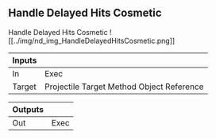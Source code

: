 ## Handle Delayed Hits Cosmetic
Handle Delayed Hits Cosmetic
![[../img/nd_img_HandleDelayedHitsCosmetic.png]]

|Inputs||
|--|--|
| In | Exec |
| Target | Projectile Target Method Object Reference |

|Outputs||
|--|--|
| Out | Exec |
